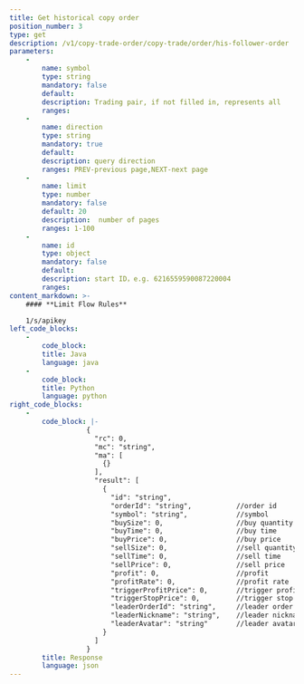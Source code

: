 ```yaml
---
title: Get historical copy order
position_number: 3
type: get
description: /v1/copy-trade-order/copy-trade/order/his-follower-order
parameters:
    -
        name: symbol
        type: string
        mandatory: false
        default:
        description: Trading pair, if not filled in, represents all
        ranges:
    -
        name: direction
        type: string
        mandatory: true
        default:
        description: query direction
        ranges: PREV-previous page,NEXT-next page
    -
        name: limit
        type: number
        mandatory: false
        default: 20
        description:  number of pages
        ranges: 1-100
    -
        name: id
        type: object
        mandatory: false
        default:
        description: start ID，e.g. 6216559590087220004
        ranges:
content_markdown: >-
    #### **Limit Flow Rules**

    1/s/apikey
left_code_blocks:
    -
        code_block:
        title: Java
        language: java
    -
        code_block:
        title: Python
        language: python
right_code_blocks:
    -
        code_block: |-
                   {
                     "rc": 0,
                     "mc": "string",
                     "ma": [
                       {}
                     ],
                     "result": [
                       {
                         "id": "string",        
                         "orderId": "string",           //order id
                         "symbol": "string",            //symbol
                         "buySize": 0,                  //buy quantity
                         "buyTime": 0,                  //buy time
                         "buyPrice": 0,                 //buy price
                         "sellSize": 0,                 //sell quantity
                         "sellTime": 0,                 //sell time
                         "sellPrice": 0,                //sell price
                         "profit": 0,                   //profit
                         "profitRate": 0,               //profit rate
                         "triggerProfitPrice": 0,       //trigger profit price
                         "triggerStopPrice": 0,         //trigger stop price
                         "leaderOrderId": "string",     //leader order id
                         "leaderNickname": "string",    //leader nickname
                         "leaderAvatar": "string"       //leader avatar
                       }
                     ]
                   }
        title: Response
        language: json
---
```


